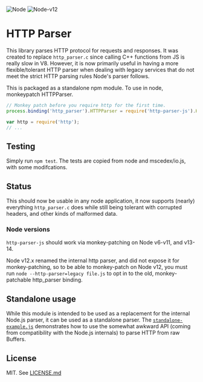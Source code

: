 ![Node](https://github.com/creationix/http-parser-js/workflows/Node/badge.svg)
![Node-v12](https://github.com/creationix/http-parser-js/workflows/Node-v12/badge.svg)

# HTTP Parser

This library parses HTTP protocol for requests and responses.
It was created to replace `http_parser.c` since calling C++ functions from JS is really slow in V8.
However, it is now primarily useful in having a more flexible/tolerant HTTP parser when dealing with
legacy services that do not meet the strict HTTP parsing rules Node's parser follows.

This is packaged as a standalone npm module.
To use in node, monkeypatch HTTPParser.

```js
// Monkey patch before you require http for the first time.
process.binding('http_parser').HTTPParser = require('http-parser-js').HTTPParser;

var http = require('http');
// ...
```

## Testing

Simply run `npm test`.
The tests are copied from node and mscedex/io.js, with some modifcations.

## Status

This should now be usable in any node application, it now supports (nearly)
everything `http_parser.c` does while still being tolerant with corrupted headers, and other kinds
of malformed data.

### Node versions

`http-parser-js` should work via monkey-patching on Node v6-v11, and v13-14.

Node v12.x renamed the internal http parser, and did not expose it for monkey-patching, so to be
able to monkey-patch on Node v12, you must run `node --http-parser=legacy file.js` to opt in to the
old, monkey-patchable http_parser binding.

## Standalone usage

While this module is intended to be used as a replacement for the internal Node.js parser, it can be
used as a standalone parser. The [`standalone-example.js`](standalone-example.js) demonstrates how
to use the somewhat awkward API (coming from compatibility with the Node.js internals) to parse HTTP
from raw Buffers.

## License

MIT.
See [LICENSE.md](LICENSE.md)
